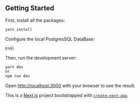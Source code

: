


## Getting Started

First, install all the packages:

```bash
yarn install
```
Configure the local PostgresSQL DataBase:


```bash
psql
```

Then, run the development server:

```bash
yarn dev 
or
npm run dev
```

Open [http://localhost:3000](http://localhost:3000) with your browser to see the result.


This is a [Next.js](https://nextjs.org/) project bootstrapped with [`create-next-app`](https://github.com/vercel/next.js/tree/canary/packages/create-next-app).

